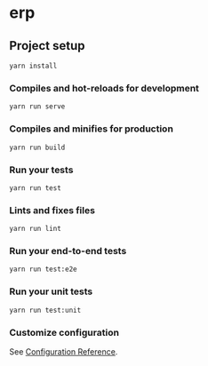 # erp

## Project setup
```
yarn install
```

### Compiles and hot-reloads for development
```
yarn run serve
```

### Compiles and minifies for production
```
yarn run build
```

### Run your tests
```
yarn run test
```

### Lints and fixes files
```
yarn run lint
```

### Run your end-to-end tests
```
yarn run test:e2e
```

### Run your unit tests
```
yarn run test:unit
```

### Customize configuration
See [Configuration Reference](https://cli.vuejs.org/config/).
